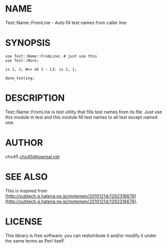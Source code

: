 # NAME

Test::Name::FromLine - Auto fill test names from caller line

# SYNOPSIS

    use Test::Name::FromLine; # just use this
    use Test::More;

    is 1, 1; #=> ok 1 - L3: is 1, 1;

    done_testing;

# DESCRIPTION

Test::Name::FromLine is test utility that fills test names from its file.
Just use this module in test and this module fill test names to all test except named one.

# AUTHOR

cho45 <cho45@lowreal.net>

# SEE ALSO

This is inspired from [http://subtech.g.hatena.ne.jp/motemen/20101214/1292316676](http://subtech.g.hatena.ne.jp/motemen/20101214/1292316676).

# LICENSE

This library is free software; you can redistribute it and/or modify
it under the same terms as Perl itself.

